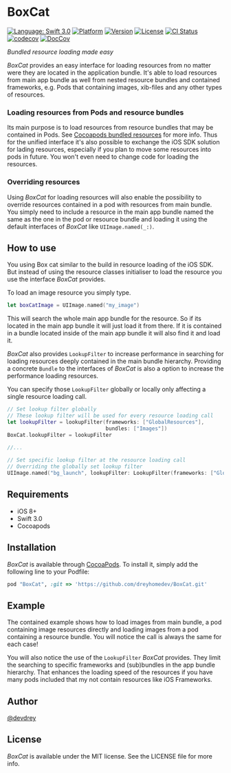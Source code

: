# BoxCat

[![Language: Swift 3.0](https://img.shields.io/badge/lang-Swift_3.0-yellow.svg?style=flat)](https://developer.apple.com/swift/)
[![Platform](https://img.shields.io/cocoapods/p/BoxCat.svg?style=flat)](http://cocoapods.org/pods/BoxCat)
[![Version](https://img.shields.io/cocoapods/v/BoxCat.svg?style=flat)](http://cocoapods.org/pods/BoxCat)
[![License](https://img.shields.io/cocoapods/l/BoxCat.svg?style=flat)](http://cocoapods.org/pods/BoxCat)
[![CI Status](http://img.shields.io/travis/devdrey/BoxCat.svg?style=flat)](https://travis-ci.org/devdrey/BoxCat)
[![codecov](https://codecov.io/gh/devdrey/BoxCat/branch/develop/graph/badge.svg)](https://codecov.io/gh/devdrey/BoxCat)
[![DocCov](https://img.shields.io/cocoapods/metrics/doc-percent/BoxCat.svg)](http://cocoadocs.org/docsets/BoxCat)

*Bundled resource loading made easy*

_BoxCat_ provides an easy interface for loading resources from no matter were they are located in the application bundle. It's able to load resources from main app bundle as well from nested resource bundles and contained frameworks, e.g. Pods that containing images, xib-files and any other types of resources.

### Loading resources from Pods and resource bundles

Its main purpose is to load resources from resource bundles that may be contained in Pods. See [Cocoapods bundled resources](https://guides.cocoapods.org/syntax/podspec.html#resource_bundles) for more info. Thus for the unified interface it's also possible to exchange the iOS SDK solution for lading resources, especially if you plan to move some resources into pods in future. You won't even need to change code for loading the resources.

### Overriding resources

Using _BoxCat_ for loading resources will also enable the possibility to override resources contained in a pod with resources from main bundle. You simply need to include a resource in the main app bundle named the same as the one in the pod or resource bundle and loading it using the default interfaces of _BoxCat_ like `UIImage.named(_:)`.

## How to use

You using Box cat similar to the build in resource loading of the iOS SDK. But instead of using the resource classes initialiser to load the resource you use the interface _BoxCat_ provides.

To load an image resource you simply type.

```swift
let boxCatImage = UIImage.named("my_image")
```

This will search the whole main app bundle for the resource. So if its located in the main app bundle it will just load it from there. If it is contained in a bundle located inside of the main app bundle it will also find it and load it.

_BoxCat_ also provides `LookupFilter` to increase performance in searching for loading resources deeply contained in the main bundle hierarchy. Providing a concrete `Bundle` to the interfaces of _BoxCat_ is also a option to increase the performance loading resources.

You can specify those `LookupFilter` globally or locally only affecting a single resource loading call.

```swift
// Set lookup filter globally
// These lookup filter will be used for every resource loading call
let lookupFilter = lookupFilter(frameworks: ["GlobalResources"], 
                                bundles: ["Images"])
BoxCat.lookupFilter = lookupFilter
        
//...

// Set specific lookup filter at the resource loading call
// Overriding the globally set lookup filter
UIImage.named("bg_launch", lookupFilter: LookupFilter(frameworks: ["GlobalResources"], bundles: ["BigImages"]))

```

## Requirements

* iOS 8+
* Swift 3.0
* Cocoapods

## Installation

_BoxCat_ is available through [CocoaPods](http://cocoapods.org). To install
it, simply add the following line to your Podfile:

```ruby
pod "BoxCat", :git => 'https://github.com/dreyhomedev/BoxCat.git'
```

## Example

The contained example shows how to load images from main bundle, a pod containing image resources directly and loading images from a pod containing a resource bundle. You will notice the call is always the same for each case!

You will also notice the use of the `LookupFilter` _BoxCat_ provides. They limit the searching to specific frameworks and (sub)bundles in the app bundle hierarchy. That enhances the loading speed of the resources if you have many pods included that my not contain resources like iOS Frameworks.

## Author

[@devdrey](devdrey@dreyhomenet.de)

## License

_BoxCat_ is available under the MIT license. See the LICENSE file for more info.
